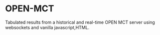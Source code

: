 # OPEN-MCT
Tabulated results from a historical and real-time OPEN MCT server using websockets and vanilla javascript,HTML.

